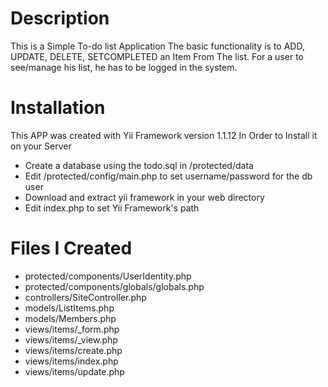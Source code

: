 # Description

This is a Simple To-do list Application
The basic functionality is to ADD, UPDATE, DELETE, SETCOMPLETED an Item From The list.
For a user to see/manage his list, he has to be logged in the system.

# Installation

This APP was created with Yii Framework version 1.1.12
In Order to Install it on your Server
 - Create a database using the todo.sql in /protected/data
 - Edit /protected/config/main.php to set username/password for the db user
 - Download and extract yii framework in your web directory
 - Edit index.php to set Yii Framework's path

# Files I Created
- protected/components/UserIdentity.php
- protected/components/globals/globals.php
- controllers/SiteController.php
- models/ListItems.php
- models/Members.php
- views/items/_form.php
- views/items/_view.php
- views/items/create.php
- views/items/index.php
- views/items/update.php
